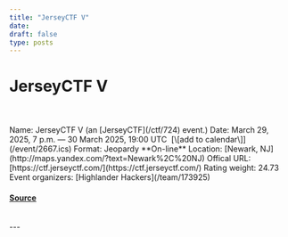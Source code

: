 ```yaml
---
title: "JerseyCTF V"
date: 
draft: false
type: posts
---
```

# JerseyCTF V

<br/>

<br/>
Name: JerseyCTF V (an [JerseyCTF](/ctf/724) event.)  
Date: March 29, 2025, 7 p.m. — 30 March 2025, 19:00 UTC  [\[add to calendar\]](/event/2667.ics)  
Format: Jeopardy  
**On-line**  
Location: [Newark, NJ](http://maps.yandex.com/?text=Newark%2C%20NJ)  
Offical URL: [https://ctf.jerseyctf.com/](https://ctf.jerseyctf.com/)  
Rating weight: 24.73  
Event organizers: [Highlander Hackers](/team/173925)

#### [Source](https://ctftime.org/event/2667)

<br/>
---
